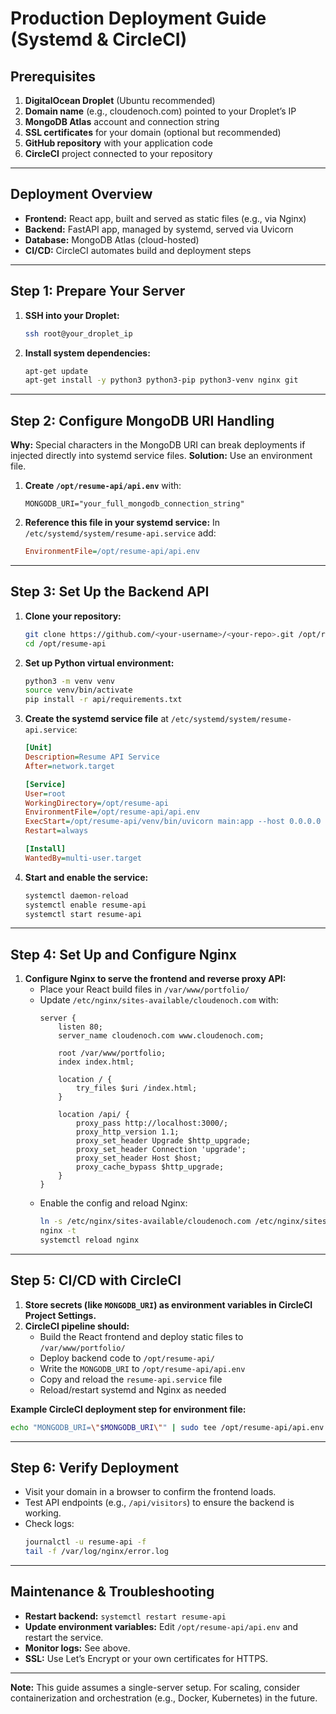 # Production Deployment Guide (Systemd & CircleCI)

## Prerequisites

1.  **DigitalOcean Droplet** (Ubuntu recommended)
2.  **Domain name** (e.g., cloudenoch.com) pointed to your Droplet’s IP
3.  **MongoDB Atlas** account and connection string
4.  **SSL certificates** for your domain (optional but recommended)
5.  **GitHub repository** with your application code
6.  **CircleCI** project connected to your repository

---

## Deployment Overview

-   **Frontend:** React app, built and served as static files (e.g., via Nginx)
-   **Backend:** FastAPI app, managed by systemd, served via Uvicorn
-   **Database:** MongoDB Atlas (cloud-hosted)
-   **CI/CD:** CircleCI automates build and deployment steps

---

## Step 1: Prepare Your Server

1.  **SSH into your Droplet:**
    ```bash
    ssh root@your_droplet_ip
    ```

2.  **Install system dependencies:**
    ```bash
    apt-get update
    apt-get install -y python3 python3-pip python3-venv nginx git
    ```

---

## Step 2: Configure MongoDB URI Handling

**Why:**
Special characters in the MongoDB URI can break deployments if injected directly into systemd service files.
**Solution:** Use an environment file.

1.  **Create `/opt/resume-api/api.env`** with:
    ```
    MONGODB_URI="your_full_mongodb_connection_string"
    ```

2.  **Reference this file in your systemd service:**
    In `/etc/systemd/system/resume-api.service` add:
    ```ini
    EnvironmentFile=/opt/resume-api/api.env
    ```

---

## Step 3: Set Up the Backend API

1.  **Clone your repository:**
    ```bash
    git clone https://github.com/<your-username>/<your-repo>.git /opt/resume-api
    cd /opt/resume-api
    ```

2.  **Set up Python virtual environment:**
    ```bash
    python3 -m venv venv
    source venv/bin/activate
    pip install -r api/requirements.txt
    ```

3.  **Create the systemd service file** at `/etc/systemd/system/resume-api.service`:
    ```ini
    [Unit]
    Description=Resume API Service
    After=network.target

    [Service]
    User=root
    WorkingDirectory=/opt/resume-api
    EnvironmentFile=/opt/resume-api/api.env
    ExecStart=/opt/resume-api/venv/bin/uvicorn main:app --host 0.0.0.0 --port 3000
    Restart=always

    [Install]
    WantedBy=multi-user.target
    ```

4.  **Start and enable the service:**
    ```bash
    systemctl daemon-reload
    systemctl enable resume-api
    systemctl start resume-api
    ```

---

## Step 4: Set Up and Configure Nginx

1.  **Configure Nginx to serve the frontend and reverse proxy API:**
    -   Place your React build files in `/var/www/portfolio/`
    -   Update `/etc/nginx/sites-available/cloudenoch.com` with:
        ```nginx
        server {
            listen 80;
            server_name cloudenoch.com www.cloudenoch.com;

            root /var/www/portfolio;
            index index.html;

            location / {
                try_files $uri /index.html;
            }

            location /api/ {
                proxy_pass http://localhost:3000/;
                proxy_http_version 1.1;
                proxy_set_header Upgrade $http_upgrade;
                proxy_set_header Connection 'upgrade';
                proxy_set_header Host $host;
                proxy_cache_bypass $http_upgrade;
            }
        }
        ```
    -   Enable the config and reload Nginx:
        ```bash
        ln -s /etc/nginx/sites-available/cloudenoch.com /etc/nginx/sites-enabled/
        nginx -t
        systemctl reload nginx
        ```

---

## Step 5: CI/CD with CircleCI

1.  **Store secrets (like `MONGODB_URI`) as environment variables in CircleCI Project Settings.**
2.  **CircleCI pipeline should:**
    -   Build the React frontend and deploy static files to `/var/www/portfolio/`
    -   Deploy backend code to `/opt/resume-api/`
    -   Write the `MONGODB_URI` to `/opt/resume-api/api.env`
    -   Copy and reload the `resume-api.service` file
    -   Reload/restart systemd and Nginx as needed

**Example CircleCI deployment step for environment file:**
```bash
echo "MONGODB_URI=\"$MONGODB_URI\"" | sudo tee /opt/resume-api/api.env > /dev/null
```

---

## Step 6: Verify Deployment

-   Visit your domain in a browser to confirm the frontend loads.
-   Test API endpoints (e.g., `/api/visitors`) to ensure the backend is working.
-   Check logs:
    ```bash
    journalctl -u resume-api -f
    tail -f /var/log/nginx/error.log
    ```

---

## Maintenance & Troubleshooting

-   **Restart backend:** `systemctl restart resume-api`
-   **Update environment variables:** Edit `/opt/resume-api/api.env` and restart the service.
-   **Monitor logs:** See above.
-   **SSL:** Use Let’s Encrypt or your own certificates for HTTPS.

---

**Note:**
This guide assumes a single-server setup. For scaling, consider containerization and orchestration (e.g., Docker, Kubernetes) in the future.
